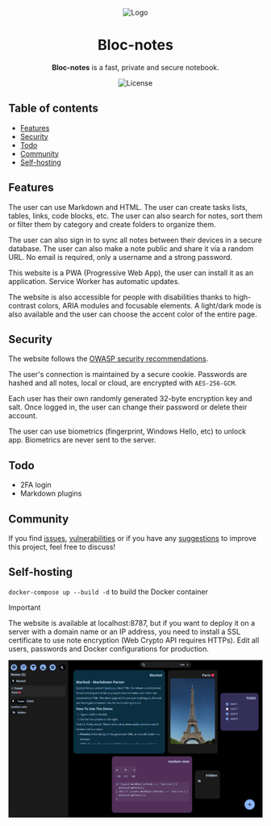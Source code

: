 <p align="center">
<img src="https://raw.githubusercontent.com/seguinleo/Bloc-notes/main/src/assets/icons/icon192.png" alt="Logo" width="72" height="72">
</p>
<h1 align="center">Bloc-notes</h1>

<p align="center">
<b>Bloc-notes</b> is a fast, private and secure notebook.
</p>

<p align="center">
<img alt="License" src="https://img.shields.io/github/license/seguinleo/Bloc-notes?color=8ab4f8&style=for-the-badge">
</p>

## Table of contents
*   [Features](#features)
*   [Security](#security)
*   [Todo](#todo)
*   [Community](#community)
*   [Self-hosting](#self-hosting)

## Features
The user can use Markdown and HTML. The user can create tasks lists, tables, links, code blocks, etc. The user can also search for notes, sort them or filter them by category and create folders to organize them.

The user can also sign in to sync all notes between their devices in a secure database. The user can also make a note public and share it via a random URL. No email is required, only a username and a strong password.

This website is a PWA (Progressive Web App), the user can install it as an application. Service Worker has automatic updates.

The website is also accessible for people with disabilities thanks to high-contrast colors, ARIA modules and focusable elements. A light/dark mode is also available and the user can choose the accent color of the entire page.

## Security
The website follows the [OWASP security recommendations](https://cheatsheetseries.owasp.org/).

The user's connection is maintained by a secure cookie. Passwords are hashed and all notes, local or cloud, are encrypted with ``AES-256-GCM``.

Each user has their own randomly generated 32-byte encryption key and salt. Once logged in, the user can change their password or delete their account.

The user can use biometrics (fingerprint, Windows Hello, etc) to unlock app. Biometrics are never sent to the server.

## Todo
*   2FA login
*   Markdown plugins

## Community
If you find [issues](https://github.com/seguinleo/Bloc-notes/issues), [vulnerabilities](https://github.com/seguinleo/Bloc-notes/security) or if you have any [suggestions](https://github.com/seguinleo/Bloc-notes/discussions) to improve this project, feel free to discuss!

## Self-hosting
``docker-compose up --build -d`` to build the Docker container

> [!IMPORTANT]
> The website is available at localhost:8787, but if you want to deploy it on a server with a domain name or an IP address, you need to install a SSL certificate to use note encryption (Web Crypto API requires HTTPs). Edit all users, passwords and Docker configurations for production.

![Desktop preview](https://github.com/seguinleo/Bloc-notes/blob/main/src/assets/img/desktop.png)
